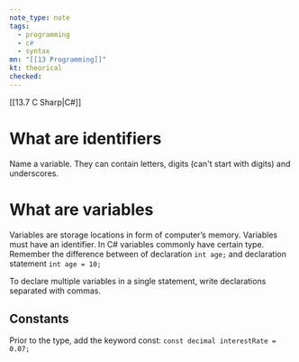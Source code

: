 ```yaml
---
note_type: note
tags:
  - programming
  - c#
  - syntax
mn: "[[13 Programming]]"
kt: theorical
checked: 
---
```

[[13.7 C Sharp|C#]]

# What are identifiers
Name a variable. They can contain letters, digits (can't start with digits) and underscores.

# What are variables
Variables are storage locations in form of computer’s memory. Variables must have an identifier. In C# variables commonly have certain type. Remember the difference between of declaration `int age;` and declaration statement `int age = 10;` 

To declare multiple variables in a single statement, write declarations separated with commas. 

## Constants
Prior to the type, add the keyword const: `const decimal interestRate = 0.07;`

